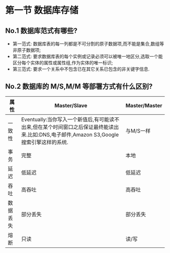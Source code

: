 # 第一节 数据库存储

## No.1 数据库范式有哪些?

* 第一范式: 数据库表的每一列都是不可分割的原子数据项,而不能是集合,数组等非原子数据项;
* 第二范式: 要求数据库表的每个实例或记录必须可以被唯一地区分,选取一个能区分每个实体的属性或属性组,作为实体的唯一标识;
* 第三范式: 要求一个关系中不包含已在其它关系已包含的非关键字信息.

## No.2 数据库的 M/S,M/M 等部署方式有什么区别?

|  属性  | Master/Slave |  Master/Master  |
| ------ | ------ | ------ |
|  一致性  | Eventually:当你写入一个新值后,有可能读不出来,但在某个时间窗口之后保证最终能读出来.比如:DNS,电子邮件,Amazon S3,Google搜索引擎这样的系统.   |   与M/S一样    |
|  事务  | 完整   | 本地 |
|  延迟  | 低延迟   | 低延迟      |
|  吞吐  | 高吞吐 | 高吞吐 |
|  数据丢失  | 部分丢失    | 部分丢失 |
|  熔断  | 只读    | 读/写  |

